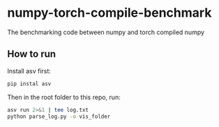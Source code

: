 # numpy-torch-compile-benchmark
The benchmarking code between numpy and torch compiled numpy

## How to run
Install asv first:
```bash
pip instal asv
```

Then in the root folder to this repo, run:
```bash
asv run 2>&1 | tee log.txt
python parse_log.py -o vis_folder
```
